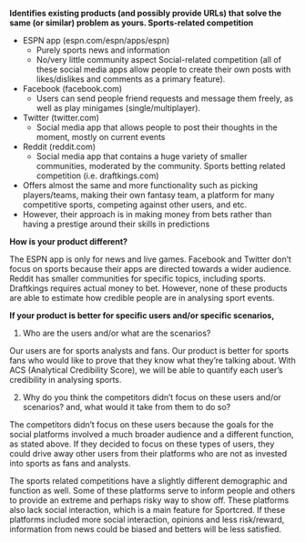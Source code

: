 **Identifies existing products (and possibly provide URLs) that solve the same (or similar) problem as yours.
Sports-related competition**

* ESPN app (espn.com/espn/apps/espn)
   * Purely sports news and information
   * No/very little community aspect
Social-related competition (all of these social media apps allow people to create their own posts with likes/dislikes and comments as a primary feature).
* Facebook (facebook.com)
   * Users can send people friend requests and message them freely, as well as play minigames (single/multiplayer).
* Twitter (twitter.com)
   * Social media app that allows people to post their thoughts in the moment, mostly on current events
* Reddit (reddit.com)
   * Social media app that contains a huge variety of smaller communities, moderated by the community.
Sports betting related competition (i.e. draftkings.com)
* Offers almost the same and more functionality such as picking players/teams, making their own fantasy team, a platform for many competitive sports, competing against other users, and etc.
* However, their approach is in making money from bets rather than having a prestige around their skills in predictions


**How is your product different?**

The ESPN app is only for news and live games. Facebook and Twitter don’t focus on sports because their apps are directed towards a wider audience. Reddit has smaller communities for specific topics, including sports. Draftkings requires actual money to bet. However, none of these products are able to estimate how credible people are in analysing sport events.


**If your product is better for specific users and/or specific scenarios,**
1. Who are the users and/or what are the scenarios?

Our users are for sports analysts and fans. Our product is better for sports fans who would like to prove that they know what they’re talking about. With ACS (Analytical Credibility Score), we will be able to quantify each user’s credibility in analysing sports. 


2. Why do you think the competitors didn’t focus on these users and/or scenarios? and, what would it take from them to do so?

The competitors didn’t focus on these users because the goals for the social platforms involved a much broader audience and a different function, as stated above. If they decided to focus on these types of users, they could drive away other users from their platforms who are not as invested into sports as fans and analysts.


The sports related competitions have a slightly different demographic and function as well. Some of these platforms serve to inform people and others to provide an extreme and perhaps risky way to show off. These platforms also lack social interaction, which is a main feature for Sportcred. If these platforms included more social interaction, opinions and less risk/reward, information from news could be biased and betters will be less satisfied.
